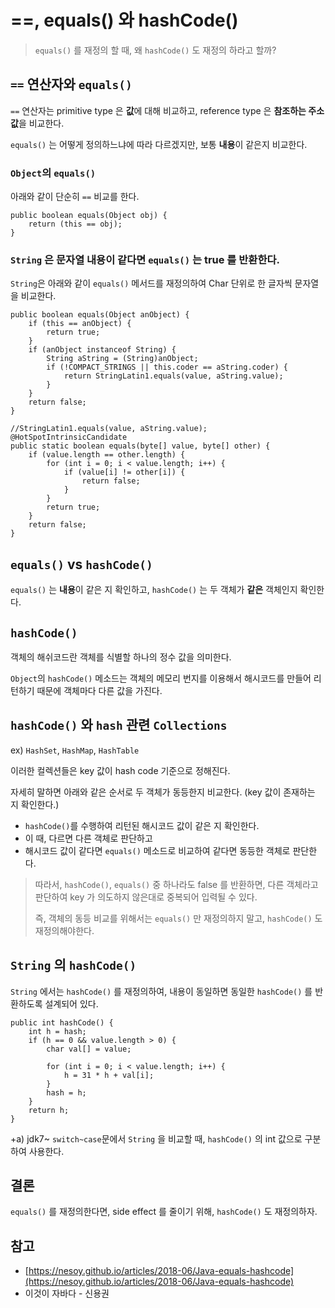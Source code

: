 # ==, equals() 와 hashCode()

> `equals()` 를 재정의 할 때, 왜 `hashCode()` 도 재정의 하라고 할까?

## `==` 연산자와 `equals()`
`==` 연산자는 primitive type 은 **값**에 대해 비교하고, reference type 은 **참조하는 주소 값**을 비교한다.

`equals()` 는 어떻게 정의하느냐에 따라 다르겠지만, 보통 **내용**이 같은지 비교한다.

### `Object`의 `equals()`
아래와 같이 단순히 `==` 비교를 한다.
```
public boolean equals(Object obj) {
    return (this == obj);
}
```

### `String` 은 문자열 내용이 같다면 `equals()` 는 true 를 반환한다.
`String`은 아래와 같이 `equals()` 메서드를 재정의하여 Char 단위로 한 글자씩 문자열을 비교한다.
```
public boolean equals(Object anObject) {
    if (this == anObject) {
        return true;
    }
    if (anObject instanceof String) {
        String aString = (String)anObject;
        if (!COMPACT_STRINGS || this.coder == aString.coder) {
            return StringLatin1.equals(value, aString.value);
        }
    }
    return false;
}

//StringLatin1.equals(value, aString.value);
@HotSpotIntrinsicCandidate
public static boolean equals(byte[] value, byte[] other) {
    if (value.length == other.length) {
        for (int i = 0; i < value.length; i++) {
            if (value[i] != other[i]) {
                return false;
            }
        }
        return true;
    }
    return false;
}
```

## `equals()` vs `hashCode()`
`equals()` 는 **내용**이 같은 지 확인하고, `hashCode()` 는 두 객체가 **같은** 객체인지 확인한다.

## `hashCode()`
객체의 해쉬코드란 객체를 식별할 하나의 정수 값을 의미한다.

`Object`의 `hashCode()` 메소드는 객체의 메모리 번지를 이용해서 해시코드를 만들어 리턴하기 때문에 객체마다 다른 값을 가진다.

## `hashCode()` 와 `hash` 관련 `Collections`
ex) `HashSet`, `HashMap`, `HashTable`

이러한 컬렉션들은 key 값이 hash code 기준으로 정해진다.

자세히 말하면 아래와 같은 순서로 두 객체가 동등한지 비교한다. (key 값이 존재하는 지 확인한다.)
- `hashCode()`를 수행하여 리턴된 해시코드 값이 같은 지 확인한다.
- 이 때, 다르면 다른 객체로 판단하고
- 해시코드 값이 같다면 `equals()` 메소드로 비교하여 같다면 동등한 객체로 판단한다.

> 따라서, `hashCode()`, `equals()` 중 하나라도 false 를 반환하면, 다른 객체라고 판단하여 key 가 의도하지 않은대로 중복되어 입력될 수 있다.
> 
> 즉, 객체의 동등 비교를 위해서는 `equals()` 만 재정의하지 말고, `hashCode()` 도 재정의해야한다.

## `String` 의 `hashCode()` 
`String` 에서는 `hashCode()` 를 재정의하여, 내용이 동일하면 동일한 `hashCode()` 를 반환하도록 설계되어 있다.
```
public int hashCode() {
    int h = hash;
    if (h == 0 && value.length > 0) {
        char val[] = value;

        for (int i = 0; i < value.length; i++) {
            h = 31 * h + val[i];
        }
        hash = h;
    }
    return h;
}
```

+a) jdk7~ `switch~case`문에서 `String` 을 비교할 때, `hashCode()` 의 int 값으로 구분하여 사용한다.

## 결론
`equals()` 를 재정의한다면, side effect 를 줄이기 위해, `hashCode()` 도 재정의하자.

## 참고
- [https://nesoy.github.io/articles/2018-06/Java-equals-hashcode](https://nesoy.github.io/articles/2018-06/Java-equals-hashcode)
- 이것이 자바다 - 신용권